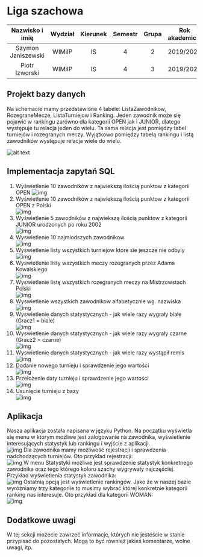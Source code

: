 # Liga szachowa


| Nazwisko i imię | Wydział | Kierunek | Semestr | Grupa | Rok akademicki |
| :-------------: | :-----: | :------: | :-----: | :---: | :------------: |
| Szymon Janiszewski         | WIMiIP  | IS       |   4     | 2     | 2019/2020      |
| Piotr Izworski         | WIMiIP  | IS       |   4     | 3     | 2019/2020      |
## Projekt bazy danych
Na schemacie mamy przedstawione 4 tabele: ListaZawodnikow, RozegraneMecze, ListaTurniejow i Ranking.
Jeden zawodnik może się pojawić w rankingu zarówno dla kategorii OPEN jak i JUNIOR, dlatego występuje tu relacja jeden do wielu. Ta sama relacja jest pomiędzy tabel turniejów i rozegranych meczy.
Wyjątkowo pomiędzy tabelą rankingu i listą zawodników występuje relacja wiele do wielu.

![alt text](https://raw.githubusercontent.com/phajder-databases/db2020-project-liga-szachowa/3688e88b3ad2ce7247aa0670a20d7dbe8e569d02/resources/LigaSzachowa.svg)
## Implementacja zapytań SQL
1. Wyświetlenie 10 zawodników z najwiekszą ilością punktow z kategorii OPEN 
![img](https://i.imgur.com/dgUZw1g.png)
2. Wyświetlenie 10 zawodników z najwiekszą ilością punktow z kategorii OPEN z Polski <br>
![img](https://i.imgur.com/Yfk8bkK.png)
3. Wyświetlenie 5 zawodników z najwiekszą ilością punktow z kategorii JUNIOR urodzonych po roku 2002 <br>
![img](https://i.imgur.com/oW6rD4l.png)
4. Wyswietlenie 10 najmlodszych zawodnikow <br>
![img](https://i.imgur.com/GGLb44o.png)
5. Wyswietlenie listy wszystkich turniejow ktore sie jeszcze nie odbyly <br> 
![img](https://i.imgur.com/v3C4GAG.png)
6. Wyswietlenie listy wszystkich meczy rozegranych przez Adama Kowalskiego <br>
![img](https://i.imgur.com/kFMTs10.png)
7. Wyswietlenie listę wszystkich rozegranych meczy na Mistrzowstach Polski <br>
![img](https://i.imgur.com/8jFS10H.png)
8. Wyswietlenie wszystkich zawodnikow alfabetycznie wg. nazwiska <br>
![img](https://i.imgur.com/NUcXFgW.png)
9. Wyswietlenie danych statystycznych - jak wiele razy wygrały białe (Gracz1 = biale) <br>
![img](https://i.imgur.com/PcBOc09.png)
10. Wyswietlenie danych statystycznych - jak wiele razy wygrały czarne (Gracz2 = czarne) <br>
![img](https://i.imgur.com/B6qW1bs.png)
11. Wyswietlenie danych statystycznych - jak wiele razy wystąpił remis <br>
![img](https://i.imgur.com/qDJHnMe.png)
12. Dodanie nowego turnieju i sprawdzenie jego wartości <br>
![img](https://i.imgur.com/Y9IV6jK.png)
13. Przełożenie daty turnieju i sprawdzenie jego wartości <br>
![img](https://i.imgur.com/KmzY90R.png)
14. Usunięcie turnieju z bazy <br>
![img](https://i.imgur.com/klzHEQW.png)
## Aplikacja
Nasza aplikacja została napisana w języku Python. Na początku wyświetla się menu w którym możliwe jest zalogowanie
na zawodnika, wyświetlenie interesujących statystyk lub rankingu i wyjście z aplikacji. <br>
![img](https://i.imgur.com/Ak8ohHo.png)
Dla zawodnika mamy możliwość rejestracji i sprawdzenia nadchodzących turniejów. Oto przykład rejestracji: <br>
![img](https://i.imgur.com/AHCbAM5.png)
W menu Statystyki możliwe jest sprawdzenie statystyk konkretnego zawodnika oraz tego którego koloru szachy wygrywały najczęściej. Przykład wyświetlenia statystyk zawodnika: <br>
![img](https://i.imgur.com/klzHEQW.png)
Ostatnią opcją jest wyświetlenie rankingów. Jako że w naszej bazie wyróżniamy trzy kategoriie to musimy wybrać której konkretnie kategorii ranking nas interesuje. Oto przykład dla kategorii WOMAN: <br>
![img](https://i.imgur.com/rkQNuEf.png)
## Dodatkowe uwagi
W tej sekcji możecie zawrzeć informacje, których nie jesteście w stanie przypisać do pozostałych. Mogą to być również jakieś komentarze, wolne uwagi, itp.

